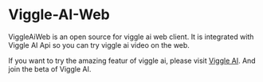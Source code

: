 # Viggle-AI-Web
ViggleAiWeb is an open source for viggle ai web client. It is integrated with Viggle AI Api so you can try viggle ai video on the web.

If you want to try the amazing featur of viggle ai, please visit [Viggle AI](https://www.viggleaivideo.com/). And join the beta of Viggle AI.
